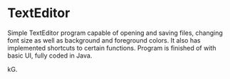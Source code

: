 # TextEditor
Simple TextEditor program capable of opening and saving files, changing font size as well as background and foreground colors. It also has implemented shortcuts to certain functions. Program is finished of with basic UI, fully coded in Java.

kG.

